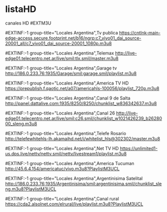 # listaHD
canales HD
#EXTM3U

#EXTINF:-1 group-title="Locales Argentina",Tv publica
https://cntlnk-main-edge-access.secure.footprint.net/b16/ngrp:c7_vivo01_dai_source-20001_all/c7_vivo01_dai_source-20001_1080p.m3u8

#EXTINF:-1 group-title="Locales Argentina",Telemax
http://live-edge01.telecentro.net.ar/live/smil:tlx.smil/master.m3u8

#EXTINF:-1 group-title="Locales Argentina",Garage tv
http://186.0.233.76:1935/Garage/smil:garage.smil/playlist.m3u8

#EXTINF:-1 group-title="Locales Argentina",America TV HD 
https://prepublish.f.qaotic.net/a07/americahls-100056/playlist_720p.m3u8

#EXTINF:-1 group-title="Locales Argentina",Canal 9 de Salta
http://panel.dattalive.com:1935/8250/8250/chunklist_w836342637.m3u8

#EXTINF:-1 group-title="Locales Argentina",Canal 26
http://live-edge01.telecentro.net.ar/live/smil:c26.smil/chunklist_w1021426239_b2628000_sleng.m3u8

#EXTINF:-1 group-title="Locales Argentina",Telefe Rosario
http://telefewhitehls-lh.akamaihd.net/i/whitelist_hls@302302/master.m3u8

#EXTINF:-1 group-title="Locales Argentina",Net TV HD
https://unlimited1-us.dps.live/nettv/nettv.smil/nettv/livestream1/playlist.m3u8

#EXTINF:-1 group-title="Locales Argentina",America Tucuman
http://45.6.4.154/americatuc/vivo.m3u8?PlaylistM3UCL

#EXTINF:-1 group-title="Locales Argentina",Argentinisima Satelital
http://186.0.233.76:1935/Argentinisima/smil:argentinisima.smil/chunklist_sleng.m3u8?PlaylistM3UCL

#EXTINF:-1 group-title="Locales Argentina",Canal rural
https://cda2.alsolnet.com/elrural/live/playlist.m3u8?PlaylistM3UCL

